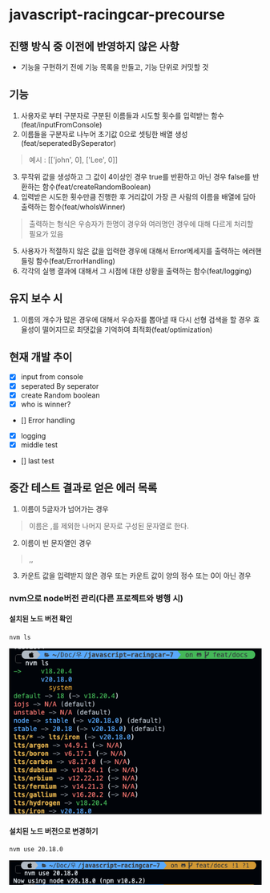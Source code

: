 # javascript-racingcar-precourse

## 진행 방식 중 이전에 반영하지 않은 사항
- 기능을 구현하기 전에 기능 목록을 만들고, 기능 단위로 커밋할 것


## 기능
1. 사용자로 부터 구분자로 구분된 이름들과 시도할 횟수를 입력받는 함수(feat/inputFromConsole)
2. 이름들을 구분자로 나누어 초기값 0으로 셋팅한 배열 생성(feat/seperatedBySeperator)
> 예시 : [['john', 0], ['Lee', 0]]
3. 무작위 값을 생성하고 그 값이 4이상인 경우 true를 반환하고 아닌 경우 false를 반환하는 함수(feat/createRandomBoolean)
4. 입력받은 시도한 횟수만큼 진행한 후 거리값이 가장 큰 사람의 이름을 배열에 담아 출력하는 함수(feat/whoIsWinner)
> 출력하는 형식은 우승자가 한명이 경우와 여러명인 경우에 대해 다르게 처리할 필요가 있음
5. 사용자가 적절하지 않은 값을 입력한 경우에 대해서 Error메세지를 출력하는 에러핸들링 함수(feat/ErrorHandling)
6. 각각의 실행 결과에 대해서 그 시점에 대한 상황을 출력하는 함수(feat/logging)

## 유지 보수 시
1. 이름의 개수가 많은 경우에 대해서 우승자를 뽑아낼 때 다시 선형 검색을 할 경우 효율성이 떨어지므로 최댓값을 기억하여 최적화(feat/optimization)

## 현재 개발 추이
- [X] input from console
- [X] seperated By seperator
- [X] create Random boolean
- [X] who is winner?
- [] Error handling
- [X] logging
- [X] middle test
- [] last test

## 중간 테스트 결과로 얻은 에러 목록
1. 이름이 5글자가 넘어가는 경우
> 이름은 ,를 제외한 나머지 문자로 구성된 문자열로 한다.
2. 이름이 빈 문자열인 경우
> ,,
3. 카운트 값을 입력받지 않은 경우 또는 카운트 값이 양의 정수 또는 0이 아닌 경우

### nvm으로 node버전 관리(다른 프로젝트와 병행 시)

#### 설치된 노드 버전 확인
```bash
nvm ls
```

![alt text](image.png)


#### 설치된 노드 버전으로 변경하기
```bash
nvm use 20.18.0
```

![alt text](image-1.png)

